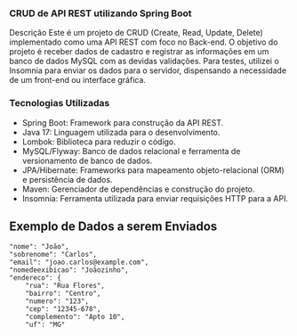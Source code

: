 ### CRUD de API REST utilizando Spring Boot

Descrição
Este é um projeto de CRUD (Create, Read, Update, Delete) implementado como uma API REST com foco no Back-end.
O objetivo do projeto é receber dados de cadastro e registrar as informações em um banco de dados MySQL com as devidas validações.
Para testes, utilizei o Insomnia para enviar os dados para o servidor, dispensando a necessidade de um front-end ou interface gráfica.

### Tecnologias Utilizadas

+ Spring Boot: Framework para construção da API REST.
+ Java 17: Linguagem utilizada para o desenvolvimento.
+ Lombok: Biblioteca para reduzir o código.
+ MySQL/Flyway: Banco de dados relacional e ferramenta de versionamento de banco de dados.
+ JPA/Hibernate: Frameworks para mapeamento objeto-relacional (ORM) e persistência de dados.
+ Maven: Gerenciador de dependências e construção do projeto.
+ Insomnia: Ferramenta utilizada para enviar requisições HTTP para a API.

## Exemplo de Dados a serem Enviados

    "nome": "João",
    "sobrenome": "Carlos",
    "email": "joao.carlos@example.com",
    "nomedeexibicao": "Joãozinho",
    "endereco": {
        "rua": "Rua Flores",
        "bairro": "Centro",
        "numero": "123",
        "cep": "12345-678",
        "complemento": "Apto 10",
        "uf": "MG"
